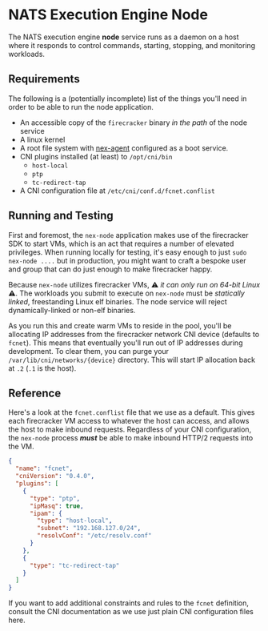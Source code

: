 # NATS Execution Engine Node
The NATS execution engine **node** service runs as a daemon on a host where it responds to control commands, starting, stopping, and monitoring workloads. 

## Requirements
The following is a (potentially incomplete) list of the things you'll need in order to be able to run the node application.

* An accessible copy of the `firecracker` binary _in the path_ of the node service
* A linux kernel
* A root file system with [nex-agent](../nex-agent/) configured as a boot service.
* CNI plugins installed (at least) to `/opt/cni/bin`
    * `host-local`
    * `ptp`
    * `tc-redirect-tap`
* A CNI configuration file at `/etc/cni/conf.d/fcnet.conflist`

## Running and Testing
First and foremost, the `nex-node` application makes use of the firecracker SDK to start VMs, which is an act that requires a number of elevated privileges. When running locally for testing, it's easy enough to just `sudo nex-node ....` but in production, you might want to craft a bespoke user and group that can do just enough to make firecracker happy.

Because `nex-node` utilizes firecracker VMs, ⚠️ _it can only run on 64-bit Linux_ ⚠️. The workloads you submit to execute on `nex-node` must be _statically linked_, freestanding Linux elf binaries. The node service will reject dynamically-linked or non-elf binaries.

As you run this and create warm VMs to reside in the pool, you'll be allocating IP addresses from the firecracker network CNI device (defaults to `fcnet`). This means that eventually you'll run out of IP addresses during development. To clear them, you can purge your `/var/lib/cni/networks/{device}` directory. This will start IP allocation back at `.2` (`.1` is the host).

## Reference
Here's a look at the `fcnet.conflist` file that we use as a default. This gives each firecracker VM access to whatever the host can access, and allows the host to make inbound requests. Regardless of your CNI configuration, the `nex-node` process _**must**_ be able to make inbound HTTP/2 requests into the VM.

```json
{
  "name": "fcnet",
  "cniVersion": "0.4.0",
  "plugins": [
    {
      "type": "ptp",
      "ipMasq": true,
      "ipam": {
        "type": "host-local",
        "subnet": "192.168.127.0/24",
        "resolvConf": "/etc/resolv.conf"
      }
    },
    {
      "type": "tc-redirect-tap"
    }
  ]
}
```
If you want to add additional constraints and rules to the `fcnet` definition, consult the CNI documentation as we use just plain CNI configuration files here.